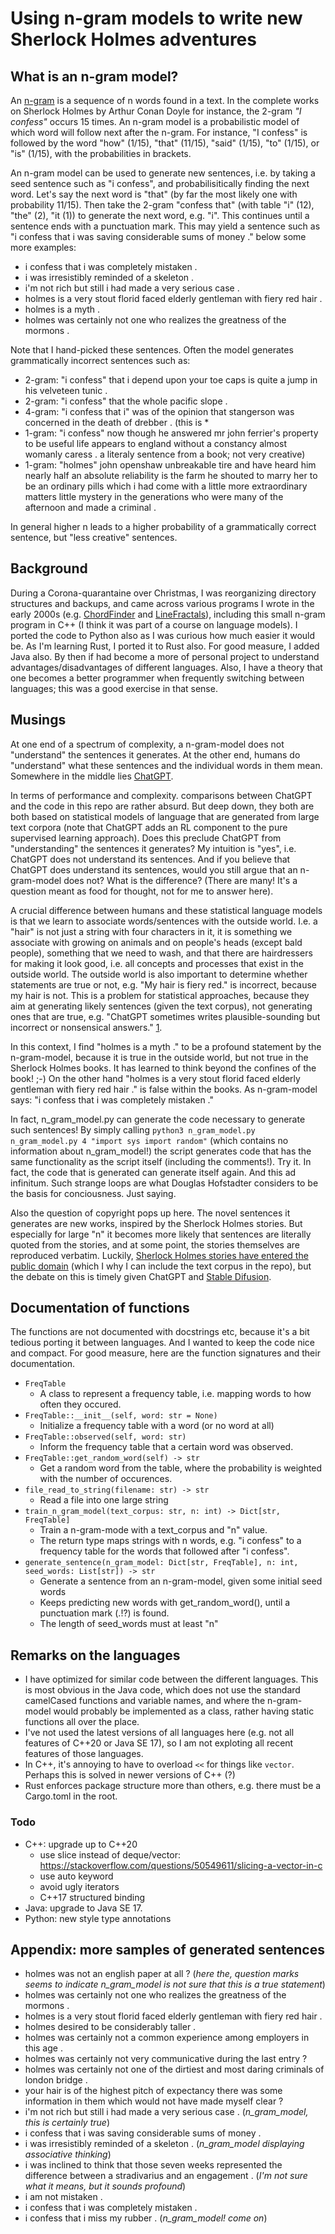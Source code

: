# Using n-gram models to write new Sherlock Holmes adventures

## What is an n-gram model?

An [n-gram](https://en.wikipedia.org/wiki/N-gram) is a sequence of n words found in a text. In the complete works on Sherlock Holmes by Arthur Conan Doyle for instance, the 2-gram *"I confess"* occurs 15 times. An n-gram model is a probabilistic model of which word will follow next after the n-gram. For instance, "I confess" is followed by the word "how" (1/15), "that" (11/15), "said" (1/15), "to" (1/15), or "is" (1/15), with the probabilities in brackets.

An n-gram model can be used to generate new sentences, i.e. by taking a seed sentence such as "i confess", and probabilisitically finding the next word. Let's say the next word is "that" (by far the most likely one with probability 11/15). Then take the 2-gram "confess that" (with table "i" (12), "the" (2), "it (1)) to generate the next word, e.g. "i". This continues until a sentence ends with a punctuation mark. This may yield a sentence such as "i confess that i was saving considerable sums of money ." below some more examples:

* i confess that i was completely mistaken .
* i was irresistibly reminded of a skeleton .
* i'm not rich but still i had made a very serious case .
* holmes is a very stout florid faced elderly gentleman with fiery red hair .
* holmes is a myth .
* holmes was certainly not one who realizes the greatness of the mormons .

Note that I hand-picked these sentences. Often the model generates grammatically incorrect sentences such as:

* 2-gram: "i confess" that i depend upon your toe caps is quite a jump in his velveteen tunic .
* 2-gram: "i confess" that the whole pacific slope .
* 4-gram: "i confess that i" was of the opinion that stangerson was concerned in the death of drebber . (this is * 
* 1-gram: "i confess" now though he answered mr john ferrier's property to be useful life appears to england without a constancy almost womanly caress .
a literaly sentence from a book; not very creative)
* 1-gram: "holmes" john openshaw unbreakable tire and have heard him nearly half an absolute reliability is the farm he shouted to marry her to be an ordinary pills which i had come with a little more extraordinary matters little mystery in the generations who were many of the afternoon and made a criminal .

In general higher n leads to a higher probability of a grammatically correct sentence, but "less creative" sentences. 

## Background

During a Corona-quarantaine over Christmas, I was reorganizing directory structures and backups, and came across various programs I wrote in the early 2000s (e.g. [ChordFinder](https://github.com/stulp/chordfinder) and [LineFractals](https://github.com/stulp/linefractals)), including this small n-gram program in C++ (I think it was part of a course on language models). I ported the code to Python also as I was curious how much easier it would be. As I'm learning Rust, I ported it to Rust also. For good measure, I added Java also. By then if had become a more of personal project to understand advantages/disadvantages of different languages. Also, I have a theory that one becomes a better programmer when frequently switching between languages; this was a good exercise in that sense.

## Musings

At one end of a spectrum of complexity, a n-gram-model does not "understand" the sentences it generates. At the other end, humans do "understand" what these sentences and the individual words in them mean. Somewhere in the middle lies [ChatGPT](https://openai.com/blog/chatgpt/). 

In terms of performance and complexity. comparisons between ChatGPT and the code in this repo are rather absurd. But deep down, they both are both based on statistical models of language that are generated from large text corpora (note that ChatGPT adds an RL component to the pure supervised learning approach). Does this preclude ChatGPT from "understanding" the sentences it generates? My intuition is "yes", i.e. ChatGPT does not understand its sentences. And if you believe that ChatGPT does understand its sentences, would you still argue that an n-gram-model does not? What is the difference? (There are many! It's a question meant as food for thought, not for me to answer here).

A crucial difference between humans and these statistical language models is that we learn to associate words/sentences with the outside world. I.e. a "hair" is not just a string with four characters in it, it is something we associate with growing on animals and on people's heads (except bald people), something that we need to wash, and that there are hairdressers for making it look good, i.e. all concepts and processes that exist in the outside world. The outside world is also important to determine whether statements are true or not, e.g. "My hair is fiery red." is incorrect, because my hair is not. This is a problem for statistical approaches, because they aim at generating likely sentences (given the text corpus), not generating ones that are true, e.g. "ChatGPT sometimes writes plausible-sounding but incorrect or nonsensical answers." [1](https://openai.com/blog/chatgpt/). 

In this context, I find "holmes is a myth ." to be a profound statement by the n-gram-model, because it is true in the outside world, but not true in the Sherlock Holmes books. It has learned to think beyond the confines of the book! ;-)  On the other hand "holmes is a very stout florid faced elderly gentleman with fiery red hair ." is false within the books. As n-gram-model says: "i confess that i was completely mistaken ."

In fact, n_gram_model.py can generate the code necessary to generate such sentences! By simply calling `python3 n_gram_model.py n_gram_model.py 4 "import sys import random"` (which contains no information about n_gram_model!) the script generates code that has the same functionality as the script itself (including the comments!). Try it. In fact, the code that is generated can generate itself again. And this ad infinitum. Such strange loops are what Douglas Hofstadter considers to be the basis for conciousness. Just saying.

Also the question of copyright pops up here. The novel sentences it generates are new works, inspired by the Sherlock Holmes stories. But especially for large "n" it becomes more likely that sentences are literally quoted from the stories, and at some point, the stories themselves are reproduced verbatim. Luckily, [Sherlock Holmes stories have entered the public domain](https://www.rollingstone.com/culture/culture-news/metropolis-sherlock-holmes-public-domain-day-2023-1234654562/) (which I why I can include the text corpus in the repo), but the debate on this is timely given ChatGPT and [Stable Difusion](https://stablediffusionweb.com/).

## Documentation of functions

The functions are not documented with docstrings etc, because it's a bit tedious porting it between languages. And I wanted to keep the code nice and compact. For good measure, here are the function signatures and their documentation.

* `FreqTable`
    * A class to represent a frequency table, i.e. mapping words to how often they occured.
* `FreqTable::__init__(self, word: str = None)`
    * Initialize a frequency table with a word (or no word at all)
* `FreqTable::observed(self, word: str)`
    * Inform the frequency table that a certain word was observed.
* `FreqTable::get_random_word(self) -> str`
    * Get a random word from the table, where the probability is weighted with the number of occurences.
* `file_read_to_string(filename: str) -> str`
    * Read a file into one large string
* `train_n_gram_model(text_corpus: str, n: int) -> Dict[str, FreqTable]`
    * Train a n-gram-mode with a text_corpus and "n" value.
    * The return type maps strings with n words, e.g. "i confess" to a frequency table for the words that followed after "i confess".
* `generate_sentence(n_gram_model: Dict[str, FreqTable], n: int, seed_words: List[str]) -> str`
    * Generate a sentence from an n-gram-model, given some initial seed words
    * Keeps predicting new words with get_random_word(), until a punctuation mark (.!?) is found.
    * The length of seed_words must at least "n" 

## Remarks on the languages

* I have optimized for similar code between the different languages. This is most obvious in the Java code, which does not use the standard camelCased functions and variable names, and where the n-gram-model would probably be implemented as a class, rather having static functions all over the place.
* I've not used the latest versions of all languages here (e.g. not all features of C++20 or Java SE 17), so I am not exploting all recent features of those languages.
* In C++, it's annoying to have to overload `<<` for things like `vector`. Perhaps this is solved in newer versions of C++ (?)
* Rust enforces package structure more than others, e.g. there must be a Cargo.toml in the root.

### Todo

* C++: upgrade up to C++20
    * use slice instead of deque/vector: https://stackoverflow.com/questions/50549611/slicing-a-vector-in-c
    * use auto keyword
    * avoid ugly iterators
    * C++17 structured binding
* Java: upgrade to Java SE 17.
* Python: new style type annotations

## Appendix: more samples of generated sentences

* holmes was not an english paper at all ? (*here the, question marks seems to indicate n_gram_model is not sure that this is a true statement*)
* holmes was certainly not one who realizes the greatness of the mormons .
* holmes is a very stout florid faced elderly gentleman with fiery red hair .
* holmes desired to be considerably taller .
* holmes was certainly not a common experience among employers in this age .
* holmes was certainly not very communicative during the last entry ?
* holmes was certainly not one of the dirtiest and most daring criminals of london bridge .
* your hair is of the highest pitch of expectancy there was some information in them which would not have made myself clear ?
* i'm not rich but still i had made a very serious case . (*n_gram_model, this is certainly true*)
* i confess that i was saving considerable sums of money .
* i was irresistibly reminded of a skeleton . (*n_gram_model displaying associative thinking*)
* i was inclined to think that those seven weeks represented the difference between a stradivarius and an engagement  . (*I'm not sure what it means, but it sounds profound*)
* i am not mistaken .
* i confess that i was completely mistaken .
* i confess that i miss my rubber . (*n_gram_model! come on*)